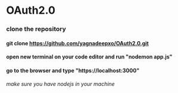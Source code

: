 # OAuth2.0
### clone the repository
#### git clone https://github.com/yagnadeepxo/OAuth2.0.git

#### open new terminal on your code editor and run "nodemon app.js"

#### go to the browser and type "https://localhost:3000"

###### make sure you have nodejs in your machine
